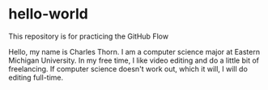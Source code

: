 # hello-world
This repository is for practicing the GitHub Flow

Hello, my name is Charles Thorn. I am a computer science major at Eastern Michigan University. In my free time, I like video editing and do a little bit of freelancing. If computer science doesn't work out, which it will, I will do editing full-time.
